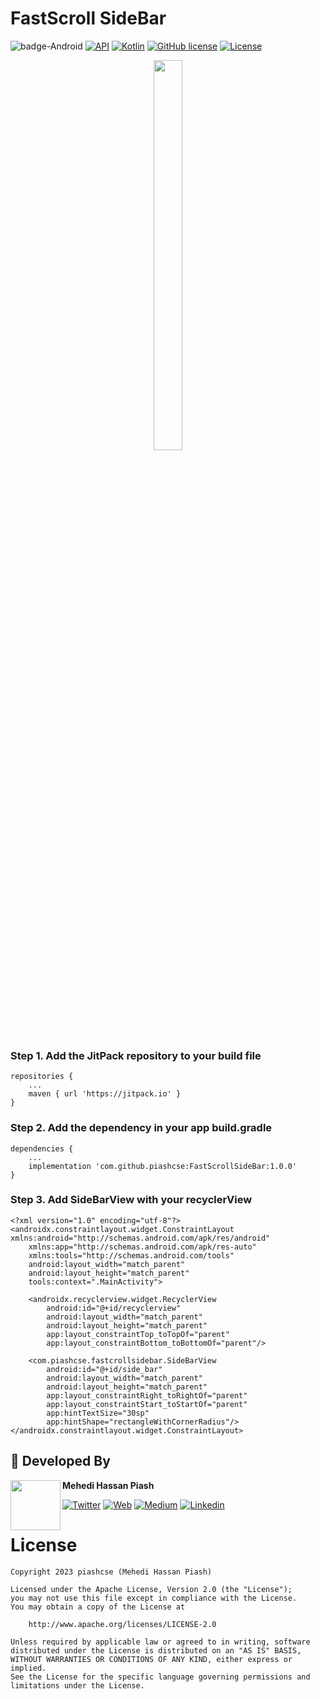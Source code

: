 # FastScroll SideBar
![badge-Android](https://img.shields.io/badge/Platform-Android-brightgreen)
[![API](https://img.shields.io/badge/API-21%2B-brightgreen.svg?style=flat)](https://android-arsenal.com/api?level=16)
[![Kotlin](https://img.shields.io/badge/Kotlin-1.8.20-blue.svg?style=flat&logo=kotlin)](https://kotlinlang.org)
[![GitHub license](https://img.shields.io/badge/license-Apache%20License%202.0-blue.svg?style=flat)](https://www.apache.org/licenses/LICENSE-2.0)
<a href="https://github.com/piashcse"><img alt="License" src="https://img.shields.io/static/v1?label=GitHub&message=piashcse&color=C51162"/></a>
<p align="center" width="100%">
  <img width="30%" height="40%" src="https://github.com/piashcse/FastScrollSideBar/blob/master/screenshoots/fastscroll.gif" />

</p>

### Step 1. Add the JitPack repository to your build file

```
repositories {
    ...
    maven { url 'https://jitpack.io' }
}
```

### Step 2. Add the dependency in your app build.gradle

```
dependencies {
    ...
    implementation 'com.github.piashcse:FastScrollSideBar:1.0.0'
}
```
### Step 3. Add SideBarView with your recyclerView
```
<?xml version="1.0" encoding="utf-8"?>
<androidx.constraintlayout.widget.ConstraintLayout xmlns:android="http://schemas.android.com/apk/res/android"
    xmlns:app="http://schemas.android.com/apk/res-auto"
    xmlns:tools="http://schemas.android.com/tools"
    android:layout_width="match_parent"
    android:layout_height="match_parent"
    tools:context=".MainActivity">

    <androidx.recyclerview.widget.RecyclerView
        android:id="@+id/recyclerview"
        android:layout_width="match_parent"
        android:layout_height="match_parent"
        app:layout_constraintTop_toTopOf="parent"
        app:layout_constraintBottom_toBottomOf="parent"/>

    <com.piashcse.fastcrollsidebar.SideBarView
        android:id="@+id/side_bar"
        android:layout_width="match_parent"
        android:layout_height="match_parent"
        app:layout_constraintRight_toRightOf="parent"
        app:layout_constraintStart_toStartOf="parent"
        app:hintTextSize="30sp"
        app:hintShape="rectangleWithCornerRadius"/>
</androidx.constraintlayout.widget.ConstraintLayout>
```
## 👨 Developed By

<a href="https://twitter.com/piashcse" target="_blank">
  <img src="https://avatars.githubusercontent.com/piashcse" width="80" align="left">
</a>

**Mehedi Hassan Piash**

[![Twitter](https://img.shields.io/badge/-twitter-grey?logo=twitter)](https://twitter.com/piashcse)
[![Web](https://img.shields.io/badge/-web-grey?logo=appveyor)](https://piashcse.github.io/)
[![Medium](https://img.shields.io/badge/-medium-grey?logo=medium)](https://medium.com/@piashcse)
[![Linkedin](https://img.shields.io/badge/-linkedin-grey?logo=linkedin)](https://www.linkedin.com/in/piashcse/)


# License
```
Copyright 2023 piashcse (Mehedi Hassan Piash)

Licensed under the Apache License, Version 2.0 (the "License");
you may not use this file except in compliance with the License.
You may obtain a copy of the License at

    http://www.apache.org/licenses/LICENSE-2.0

Unless required by applicable law or agreed to in writing, software
distributed under the License is distributed on an "AS IS" BASIS,
WITHOUT WARRANTIES OR CONDITIONS OF ANY KIND, either express or implied.
See the License for the specific language governing permissions and
limitations under the License.
```

